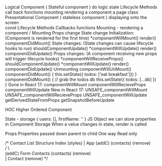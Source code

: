 Logical Component ( Stateful component )
  do logic 
  state 
  Lifecycle Methods
    call back functions
    mounting
      rendering a component a page
  class 
Presentational Component ( stateless component )
  displaying onto the screen  
  const
  Lifecycle Methods
  Callbacks functions
  Mounting
    - rendering a component / Mounting
  Props change
  State change
Initialization:  (Component is rendered for the first time)
    *componentWillMount()
    render()
    componentDidMount()
  State changes:  (State changes can cause lifecycle hooks to run)
    shouldComponentUpdate()
    *componentWillUpdate()
    render()
    componentDidUpdate()
  Props changes: (A component receiving new props will trigger lifecycle hooks)
    *componentWillReceiveProps()
    shouldComponentUpdate()
    *componentWillUpdate()
    render()
    componentDidUpdate()
  Unmounting
    componentWillUnMount() 
    componentDidMount() {
      this.setState({ todos: ['eat breakfast']})
    }
    componentDidMount() {
      // grab the todos db
      this.setState({ todos: [...db] })
    }
  Gone in React 17:
    componentWillMount
    componentWillRecieveProps
    componentWillUpdate
  New in React 17: 
    UNSAFE_componentWillMount
    UNSAFE_componentWillRecieveProps
    UNSAFE_componentWillUpdate
    getDerivedStateFromProps
    getSnapshotBeforeUpdate


HOC 
  Higher Ordered Component

State - storage { users: [], firstName: '' }
  JS Object we can store properties in
  Component Storage
  When a value changes in state, render is called


Props 
  Properties passed down parent to child
  One way 
  Read only 



  /*                 Contact List Structure
                          Index (styles)
                            |
                           App (addC) (contacts) (remove)   
                           /  \         
                  (addC) Form   Contacts (contacts)  (remove)    
                                 |
                                Contact (remove) 
  */
